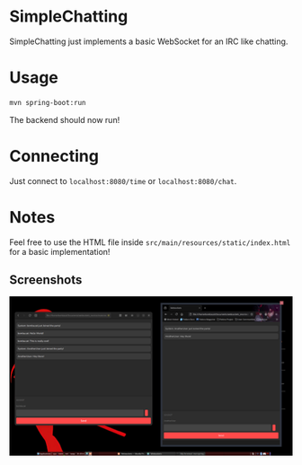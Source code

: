 # SimpleChatting
SimpleChatting just implements a basic WebSocket for an IRC like chatting.

# Usage
```bash
mvn spring-boot:run
```
The backend should now run!

# Connecting
Just connect to `localhost:8080/time` or `localhost:8080/chat`.

# Notes
Feel free to use the HTML file inside `src/main/resources/static/index.html` for a basic implementation!

## Screenshots
![Screenshot](src/main/resources/Screenshot.png)
